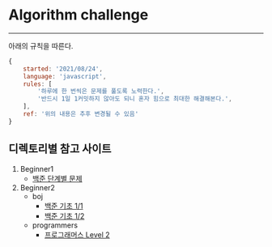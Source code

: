 # Algorithm challenge

---

아래의 규칙을 따른다.

```javascript
{
    started: '2021/08/24',
    language: 'javascript',
    rules: [
        '하루에 한 번씩은 문제를 풀도록 노력한다.',
        '반드시 1일 1커밋하지 않아도 되니 혼자 힘으로 최대한 해결해본다.',
    ],
    ref: '위의 내용은 추후 변경될 수 있음'
}
```

## 디렉토리별 참고 사이트

1. Beginner1
    - [백준 단계별 문제](https://www.acmicpc.net/step)
2. Beginner2
    - boj
        - [백준 기초 1/1](https://code.plus/course/41)
        - [백준 기초 1/2](https://code.plus/course/42)
    - programmers
        - [프로그래머스 Level 2](https://programmers.co.kr/learn/challenges?tab=all_challenges)
